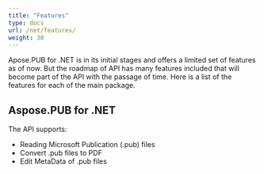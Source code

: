```yaml
---
title: "Features"
type: docs
url: /net/features/
weight: 30
---
```


Apose.PUB for .NET is in its initial stages and offers a limited set of features as of now. But the roadmap of API has many features included that will become part of the API with the passage of time. Here is a list of the features for each of the main package.
## **Aspose.PUB for .NET**
The API supports:

- Reading Microsoft Publication (.pub) files
- Convert .pub files to PDF
- Edit MetaData of .pub files
